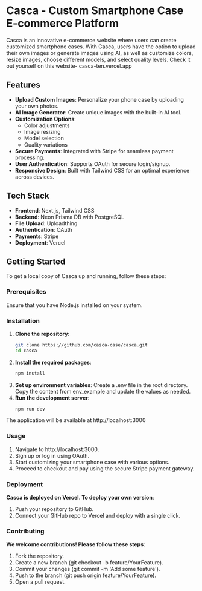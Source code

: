# Casca - Custom Smartphone Case E-commerce Platform

Casca is an innovative e-commerce website where users can create customized smartphone cases. With Casca, users have the option to upload their own images or generate images using AI, as well as customize colors, resize images, choose different models, and select quality levels. Check it out yourself on this website-  casca-ten.vercel.app

## Features

- **Upload Custom Images**: Personalize your phone case by uploading your own photos.
- **AI Image Generator**: Create unique images with the built-in AI tool.
- **Customization Options**:
  - Color adjustments
  - Image resizing
  - Model selection
  - Quality variations
- **Secure Payments**: Integrated with Stripe for seamless payment processing.
- **User Authentication**: Supports OAuth for secure login/signup.
- **Responsive Design**: Built with Tailwind CSS for an optimal experience across devices.

## Tech Stack

- **Frontend**: Next.js, Tailwind CSS
- **Backend**: Neon Prisma DB with PostgreSQL
- **File Upload**: Uploadthing
- **Authentication**: OAuth
- **Payments**: Stripe
- **Deployment**: Vercel

## Getting Started

To get a local copy of Casca up and running, follow these steps:

### Prerequisites

Ensure that you have Node.js installed on your system.

### Installation

1. **Clone the repository**:
   ```bash
   git clone https://github.com/casca-case/casca.git
   cd casca
2. **Install the required packages**:
   ```bash
   npm install
3. **Set up environment variables**:
   Create a .env file in the root directory.
   Copy the content from env_example and update the values as needed.
4. **Run the development server**:
   ```bash
   npm run dev
  The application will be available at http://localhost:3000

### Usage
1. Navigate to http://localhost:3000.
2. Sign up or log in using OAuth.
3. Start customizing your smartphone case with various options.
4. Proceed to checkout and pay using the secure Stripe payment gateway.

### Deployment
**Casca is deployed on Vercel. To deploy your own version**:
1. Push your repository to GitHub.
2. Connect your GitHub repo to Vercel and deploy with a single click.

### Contributing
**We welcome contributions! Please follow these steps**:
1. Fork the repository.
2. Create a new branch (git checkout -b feature/YourFeature).
3. Commit your changes (git commit -m 'Add some feature').
4. Push to the branch (git push origin feature/YourFeature).
5. Open a pull request.
   
   
